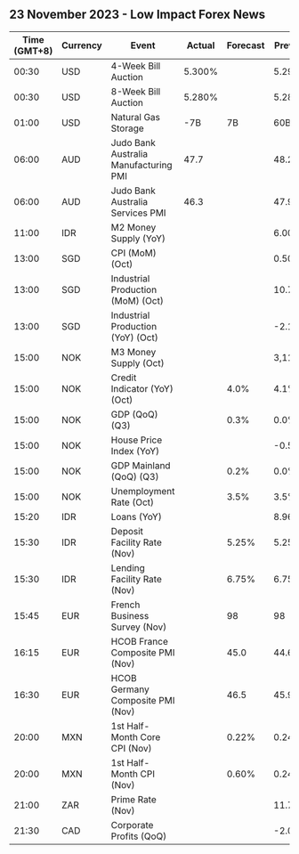 ## 23 November 2023 - Low Impact Forex News

| Time (GMT+8) | Currency | Event | Actual | Forecast | Previous |
|------|----------|-------|--------|----------|----------|
| 00:30 | USD | 4-Week Bill Auction | 5.300% |  | 5.290% |
| 00:30 | USD | 8-Week Bill Auction | 5.280% |  | 5.280% |
| 01:00 | USD | Natural Gas Storage | -7B | 7B | 60B |
| 06:00 | AUD | Judo Bank Australia Manufacturing PMI | 47.7 |  | 48.2 |
| 06:00 | AUD | Judo Bank Australia Services PMI | 46.3 |  | 47.9 |
| 11:00 | IDR | M2 Money Supply (YoY) |  |  | 6.00% |
| 13:00 | SGD | CPI (MoM) (Oct) |  |  | 0.50% |
| 13:00 | SGD | Industrial Production (MoM) (Oct) |  |  | 10.7% |
| 13:00 | SGD | Industrial Production (YoY) (Oct) |  |  | -2.1% |
| 15:00 | NOK | M3 Money Supply (Oct) |  |  | 3,111.2B |
| 15:00 | NOK | Credit Indicator (YoY) (Oct) |  | 4.0% | 4.1% |
| 15:00 | NOK | GDP (QoQ) (Q3) |  | 0.3% | 0.0% |
| 15:00 | NOK | House Price Index (YoY) |  |  | -0.50% |
| 15:00 | NOK | GDP Mainland (QoQ) (Q3) |  | 0.2% | 0.0% |
| 15:00 | NOK | Unemployment Rate (Oct) |  | 3.5% | 3.5% |
| 15:20 | IDR | Loans (YoY) |  |  | 8.96% |
| 15:30 | IDR | Deposit Facility Rate (Nov) |  | 5.25% | 5.25% |
| 15:30 | IDR | Lending Facility Rate (Nov) |  | 6.75% | 6.75% |
| 15:45 | EUR | French Business Survey (Nov) |  | 98 | 98 |
| 16:15 | EUR | HCOB France Composite PMI (Nov) |  | 45.0 | 44.6 |
| 16:30 | EUR | HCOB Germany Composite PMI (Nov) |  | 46.5 | 45.9 |
| 20:00 | MXN | 1st Half-Month Core CPI (Nov) |  | 0.22% | 0.24% |
| 20:00 | MXN | 1st Half-Month CPI (Nov) |  | 0.60% | 0.24% |
| 21:00 | ZAR | Prime Rate (Nov) |  |  | 11.75% |
| 21:30 | CAD | Corporate Profits (QoQ) |  |  | -2.0% |
